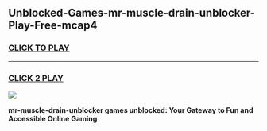 
## Unblocked-Games-mr-muscle-drain-unblocker-Play-Free-mcap4
<h3>
<a href="https://premium76.site?title=mr-muscle-drain-unblocker&ref=20M">CLICK TO PLAY</a></h3>
<hr>

<h3>
<a href="https://premium76.site?title=mr-muscle-drain-unblocker&ref=20M">CLICK 2 PLAY</a>
  
</h3>

<a href="https://premium76.site?title=mr-muscle-drain-unblocker&ref=19M"><img src="https://clearcache.store/games.png"></a>


**mr-muscle-drain-unblocker games unblocked: Your Gateway to Fun and Accessible Online Gaming**

